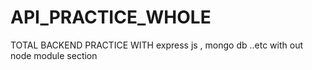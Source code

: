 # API_PRACTICE_WHOLE
TOTAL BACKEND PRACTICE WITH express js , mongo db ..etc 
with out node module section 
